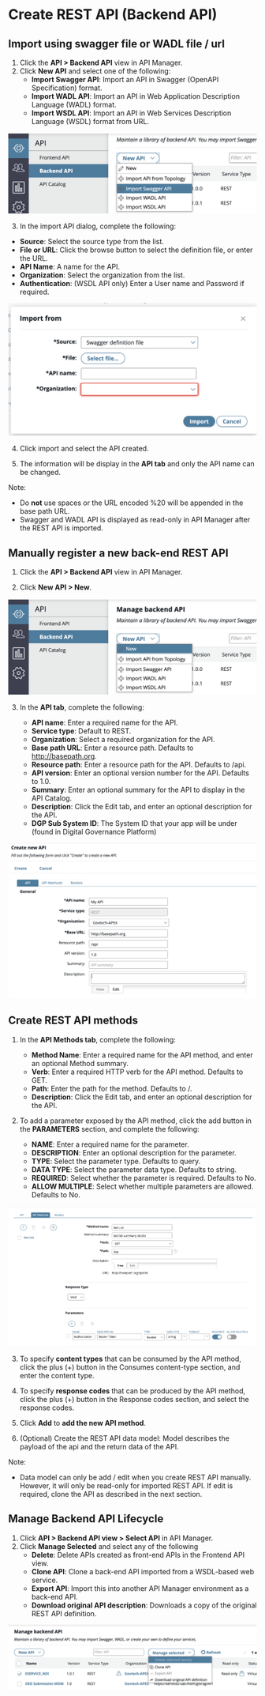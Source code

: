# Create REST API (Backend API)

## Import using swagger file or WADL file / url

1. Click the **API > Backend API** view in API Manager.
2. Click **New API** and select one of the following:
   - **Import Swagger API**: Import an API in Swagger (OpenAPI Specification) format.
   - **Import WADL API**: Import an API in Web Application Description Language (WADL) format.
   - **Import WSDL API**: Import an API in Web Services Description Language (WSDL) format from URL.

![import-dialog](./image/create-api/import-dialog.png)

3. In the import API dialog, complete the following:

- **Source**: Select the source type from the list.
- **File or URL**: Click the browse button to select the definition file, or enter the URL.
- **API Name**: A name for the API.
- **Organization**: Select the organization from the list.
- **Authentication**: (WSDL API only) Enter a User name and Password if required.

![backend-api](./image/create-api/backend-api.jpg)

4. Click import and select the API created.

5. The information will be display in the **API tab** and only the API name can be changed.

Note:

- Do **not** use spaces or the URL encoded %20 will be appended in the base path URL.
- Swagger and WADL API is displayed as read-only in API Manager after the REST API is imported.

## Manually register a new back-end REST API

1. Click the **API > Backend API** view in API Manager.

2. Click **New API > New**.

![manual-import](./image/create-api/manual-import.png)

3. In the **API tab**, complete the following:

   - **API name**: Enter a required name for the API.
   - **Service type**: Default to REST.
   - **Organization**: Select a required organization for the API.
   - **Base path URL**: Enter a resource path. Defaults to http://basepath.org.
   - **Resource path**: Enter a resource path for the API. Defaults to /api.
   - **API version**: Enter an optional version number for the API. Defaults to 1.0.
   - **Summary**: Enter an optional summary for the API to display in the API Catalog.
   - **Description**: Click the Edit tab, and enter an optional description for the API.
   - **DGP Sub System ID**: The System ID that your app will be under (found in Digital Governance Platform)

![api-tab](./image/create-api/api-tab.jpg)

## Create REST API methods

1. In the **API Methods tab**, complete the following:

   - **Method Name**: Enter a required name for the API method, and enter an optional Method summary.
   - **Verb**: Enter a required HTTP verb for the API method. Defaults to GET.
   - **Path**: Enter the path for the method. Defaults to /.
   - **Description**: Click the Edit tab, and enter an optional description for the API.

2. To add a parameter exposed by the API method, click the add button in the **PARAMETERS** section, and complete the following:

   - **NAME**: Enter a required name for the parameter.
   - **DESCRIPTION**: Enter an optional description for the parameter.
   - **TYPE**: Select the parameter type. Defaults to query.
   - **DATA TYPE**: Select the parameter data type. Defaults to string.
   - **REQUIRED**: Select whether the parameter is required. Defaults to No.
   - **ALLOW MULTIPLE**: Select whether multiple parameters are allowed. Defaults to No.

![api-method-tab](./image/create-api/api-method-tab.jpg)

3. To specify **content types** that can be consumed by the API method, click the plus (+) button in the Consumes content-type section, and enter the content type.

4. To specify **response codes** that can be produced by the API method, click the plus (+) button in the Response codes section, and select the response codes.

5. Click **Add** to **add the new API method**.

6. (Optional) Create the REST API data model: Model describes the payload of the api and the return data of the API.

Note:

- Data model can only be add / edit when you create REST API manually. However, it will only be read-only for imported REST API. If edit is required, clone the API as described in the next section.

## Manage Backend API Lifecycle

1. Click **API > Backend API view > Select API** in API Manager.
2. Click **Manage Selected** and select any of the following
   - **Delete**: Delete APIs created as front-end APIs in the Frontend API view.
   - **Clone API**: Clone a back-end API imported from a WSDL-based web service.
   - **Export API**: Import this into another API Manager environment as a back-end API.
   - **Download original API description**: Downloads a copy of the original REST API definition.

![api-lifecycle](./image/create-api/api-lifecycle.jpg)
